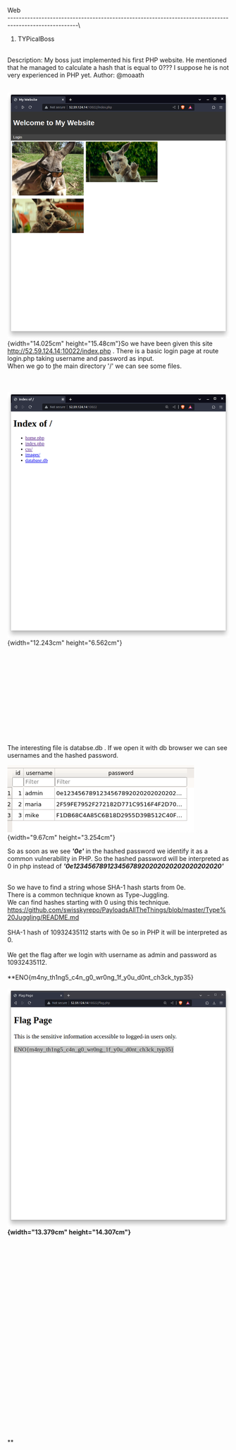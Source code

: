 Web\
\-\-\-\-\-\-\-\-\-\-\-\-\-\-\-\-\-\-\-\-\-\-\-\-\-\-\-\-\-\-\-\-\-\-\-\-\-\-\-\-\-\-\-\-\-\-\-\-\-\-\-\-\-\-\-\-\-\-\-\-\-\-\-\-\-\-\-\-\-\-\-\-\-\-\-\-\-\-\-\-\-\-\-\-\-\-\-\-\-\-\-\-\-\-\-\-\-\-\-\-\-\--\
1) TYPicalBoss

\
Description: My boss just implemented his first PHP website. He
mentioned that he managed to calculate a hash that is equal to 0??? I
suppose he is not very experienced in PHP yet. Author: \@moaath

\
![](./index.png){width="14.025cm"
height="15.48cm"}So we have been given this site
<http://52.59.124.14:10022/index.php> . There is a basic login page at
route login.php taking username and password as input.\
When we go to [t](http://52.59.124.14:10022/)he main directory '/' we
can see some files.\
\
\
\
![](./main.png){width="12.243cm"
height="6.562cm"}\
\
\
\
\
\
\
\
\
\
\
\
\
\
The interesting file is databse.db . If we open it with db browser we
can see usernames and the hashed password.

![](./database.png){width="9.67cm"
height="3.254cm"}

So as soon as we see ***'0e'*** in the hashed password we identify it as
a common vulnerability in PHP. So the hashed password will be
interpreted as 0 in php instead of
***'0e12345678912345678920202020202020202020'***

\
So we have to find a string whose SHA-1 hash starts from 0e.\
There is a common technique known as Type-Juggling.\
We can find hashes starting with 0 using this technique.\
<https://github.com/swisskyrepo/PayloadsAllTheThings/blob/master/Type%20Juggling/README.md>\
\
SHA-1 hash of 10932435112 starts with 0e so in PHP it will be
interpreted as 0.\
\
We get the flag after we login with username as admin and password as
10932435112.\
\
**ENO{m4ny_th1ng5_c4n_g0_wr0ng_1f_y0u_d0nt_ch3ck_typ35}\
\
**![](./flag.png){width="13.379cm"
height="14.307cm"}**\
\
\
\
\
\
\
\
\
\
\
\
\
\
\
\
\
\
\
\
\
\
\
\
\
\
\
\
**
